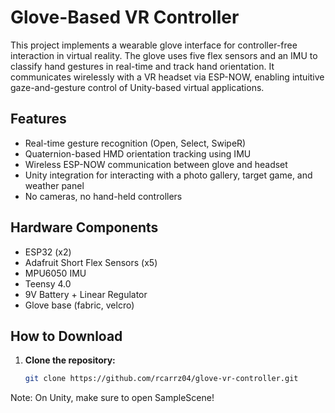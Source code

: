 # Glove-Based VR Controller

This project implements a wearable glove interface for controller-free interaction in virtual reality. The glove uses five flex sensors and an IMU to classify hand gestures in real-time and track hand orientation. It communicates wirelessly with a VR headset via ESP-NOW, enabling intuitive gaze-and-gesture control of Unity-based virtual applications.

## Features

- Real-time gesture recognition (Open, Select, SwipeR)
- Quaternion-based HMD orientation tracking using IMU
- Wireless ESP-NOW communication between glove and headset
- Unity integration for interacting with a photo gallery, target game, and weather panel
- No cameras, no hand-held controllers

## Hardware Components

- ESP32 (x2)
- Adafruit Short Flex Sensors (x5)
- MPU6050 IMU
- Teensy 4.0
- 9V Battery + Linear Regulator
- Glove base (fabric, velcro)

## How to Download

1. **Clone the repository:**
   ```bash
   git clone https://github.com/rcarrz04/glove-vr-controller.git

Note:
On Unity, make sure to open SampleScene!

